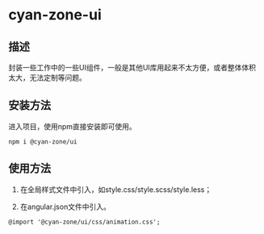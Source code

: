 # cyan-zone-ui

## 描述
封装一些工作中的一些UI组件，一般是其他UI库用起来不太方便，或者整体体积太大，无法定制等问题。

## 安装方法
进入项目，使用npm直接安装即可使用。

`
npm i @cyan-zone/ui
`

## 使用方法

1. 在全局样式文件中引入，如style.css/style.scss/style.less；

2. 在angular.json文件中引入。


`
@import '@cyan-zone/ui/css/animation.css';
`
